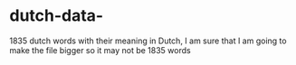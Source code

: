 # dutch-data-
1835 dutch words with their meaning in Dutch, I am sure that I am going to make the file bigger so it may not be 1835 words 
